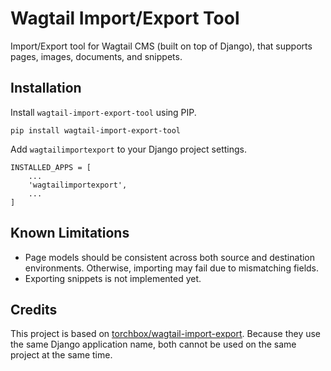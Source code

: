 # Wagtail Import/Export Tool
Import/Export tool for Wagtail CMS (built on top of Django), that supports pages, images, documents, and snippets.

## Installation
Install `wagtail-import-export-tool` using PIP.
```
pip install wagtail-import-export-tool
```

Add `wagtailimportexport` to your Django project settings.
```
INSTALLED_APPS = [
    ...
    'wagtailimportexport',
    ...
]
```

## Known Limitations
* Page models should be consistent across both source and destination environments. Otherwise, importing may fail due to mismatching fields.
* Exporting snippets is not implemented yet.

## Credits
This project is based on [torchbox/wagtail-import-export](https://github.com/torchbox/wagtail-import-export). Because they use the same Django application name, both cannot be used on the same project at the same time.